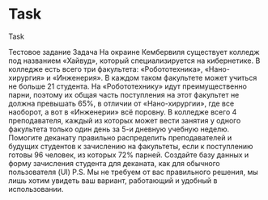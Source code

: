 # Task
Task

Тестовое задание Задача На окраине Кембервиля существует колледж под названием «Хайвуд», который специализируется на кибернетике. В колледже есть всего три факультета: «Робототехника», «Нано-хирургия» и «Инженерия». В каждом таком факультете может учиться не больше 21 студента. На «Робототехнику» идут преимущественно парни, поэтому их общая часть поступления на этот факультет не должна превышать 65%, в отличии от «Нано-хирургии», где все наоборот, а вот в «Инженерии» всё поровну. В колледже всего 4 преподавателя, каждый из которых может вести занятия у одного факультета только один день за 5-и дневную учебную неделю. Помогите деканату правильно распределить преподавателей и будущих студентов к зачислению на факультеты, если к поступлению готовы 96 человек, из которых 72% парней. Создайте базу данных и форму зачисления студента для деканата, как для обычного пользователя (UI) P.S. Мы не требуем от вас правильного решения, мы лишь хотим увидеть ваш вариант, работающий и удобный в использовании.
